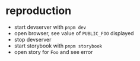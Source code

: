 # reproduction

- start devserver with `pnpm dev`
- open browser, see value of `PUBLIC_FOO` displayed
- stop devserver
- start storybook with `pnpm storybook`
- open story for `Foo` and see error
